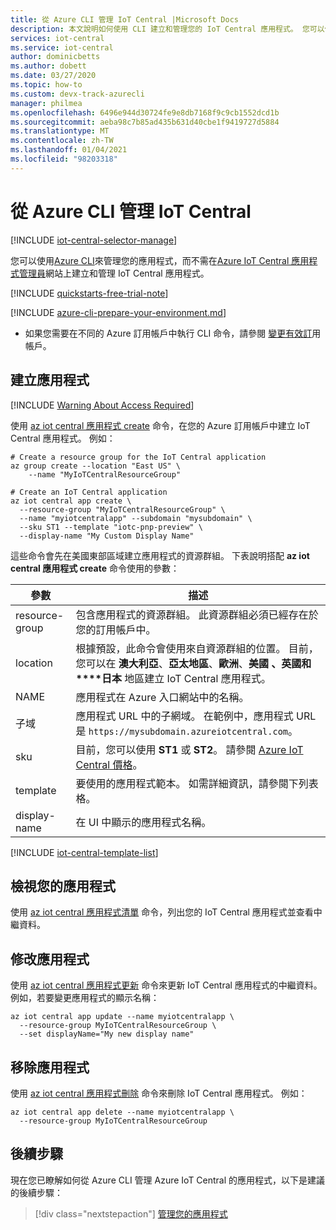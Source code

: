 ```yaml
---
title: 從 Azure CLI 管理 IoT Central |Microsoft Docs
description: 本文說明如何使用 CLI 建立和管理您的 IoT Central 應用程式。 您可以使用 CLI 來查看、修改和移除應用程式。
services: iot-central
ms.service: iot-central
author: dominicbetts
ms.author: dobett
ms.date: 03/27/2020
ms.topic: how-to
ms.custom: devx-track-azurecli
manager: philmea
ms.openlocfilehash: 6496e944d30724fe9e8db7168f9c9cb1552dcd1b
ms.sourcegitcommit: aeba98c7b85ad435b631d40cbe1f9419727d5884
ms.translationtype: MT
ms.contentlocale: zh-TW
ms.lasthandoff: 01/04/2021
ms.locfileid: "98203318"
---
```

# <a name="manage-iot-central-from-azure-cli"></a>從 Azure CLI 管理 IoT Central

[!INCLUDE [iot-central-selector-manage](../../../includes/iot-central-selector-manage.md)]

您可以使用[Azure CLI](/cli/azure/)來管理您的應用程式，而不需在[Azure IoT Central 應用程式管理員](https://aka.ms/iotcentral)網站上建立和管理 IoT Central 應用程式。

[!INCLUDE [quickstarts-free-trial-note](../../../includes/quickstarts-free-trial-note.md)]

[!INCLUDE [azure-cli-prepare-your-environment.md](../../../includes/azure-cli-prepare-your-environment.md)]

 - 如果您需要在不同的 Azure 訂用帳戶中執行 CLI 命令，請參閱 [變更有效訂](/cli/azure/manage-azure-subscriptions-azure-cli?view=azure-cli-latest#change-the-active-subscription&preserve-view=true)用帳戶。

## <a name="create-an-application"></a>建立應用程式

[!INCLUDE [Warning About Access Required](../../../includes/iot-central-warning-contribitorrequireaccess.md)]

使用 [az iot central 應用程式 create](/cli/azure/iot/central/app?view=azure-cli-latest#az-iot-central-app-create&preserve-view=true) 命令，在您的 Azure 訂用帳戶中建立 IoT Central 應用程式。 例如：

```azurecli-interactive
# Create a resource group for the IoT Central application
az group create --location "East US" \
    --name "MyIoTCentralResourceGroup"
```

```azurecli-interactive
# Create an IoT Central application
az iot central app create \
  --resource-group "MyIoTCentralResourceGroup" \
  --name "myiotcentralapp" --subdomain "mysubdomain" \
  --sku ST1 --template "iotc-pnp-preview" \
  --display-name "My Custom Display Name"
```

這些命令會先在美國東部區域建立應用程式的資源群組。 下表說明搭配 **az iot central 應用程式 create** 命令使用的參數：

| 參數         | 描述 |
| ----------------- | ----------- |
| resource-group    | 包含應用程式的資源群組。 此資源群組必須已經存在於您的訂用帳戶中。 |
| location          | 根據預設，此命令會使用來自資源群組的位置。 目前，您可以在 **澳大利亞**、**亞太地區**、**歐洲**、**美國** **、英國和****日本** 地區建立 IoT Central 應用程式。 |
| NAME              | 應用程式在 Azure 入口網站中的名稱。 |
| 子域         | 應用程式 URL 中的子網域。 在範例中，應用程式 URL 是 `https://mysubdomain.azureiotcentral.com`。 |
| sku               | 目前，您可以使用 **ST1** 或 **ST2**。 請參閱 [Azure IoT Central 價格](https://azure.microsoft.com/pricing/details/iot-central/)。 |
| template          | 要使用的應用程式範本。 如需詳細資訊，請參閱下列表格。 |
| display-name      | 在 UI 中顯示的應用程式名稱。 |

[!INCLUDE [iot-central-template-list](../../../includes/iot-central-template-list.md)]

## <a name="view-your-applications"></a>檢視您的應用程式

使用 [az iot central 應用程式清單](/cli/azure/iot/central/app?view=azure-cli-latest#az-iot-central-app-list&preserve-view=true) 命令，列出您的 IoT Central 應用程式並查看中繼資料。

## <a name="modify-an-application"></a>修改應用程式

使用 [az iot central 應用程式更新](/cli/azure/iot/central/app?view=azure-cli-latest#az-iot-central-app-update&preserve-view=true) 命令來更新 IoT Central 應用程式的中繼資料。 例如，若要變更應用程式的顯示名稱：

```azurecli-interactive
az iot central app update --name myiotcentralapp \
  --resource-group MyIoTCentralResourceGroup \
  --set displayName="My new display name"
```

## <a name="remove-an-application"></a>移除應用程式

使用 [az iot central 應用程式刪除](/cli/azure/iot/central/app?view=azure-cli-latest#az-iot-central-app-delete&preserve-view=true) 命令來刪除 IoT Central 應用程式。 例如：

```azurecli-interactive
az iot central app delete --name myiotcentralapp \
  --resource-group MyIoTCentralResourceGroup
```

## <a name="next-steps"></a>後續步驟

現在您已瞭解如何從 Azure CLI 管理 Azure IoT Central 的應用程式，以下是建議的後續步驟：

> [!div class="nextstepaction"]
> [管理您的應用程式](howto-administer.md)
